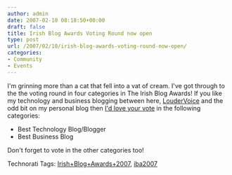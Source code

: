 ```yaml
---
author: admin
date: 2007-02-10 08:18:50+00:00
draft: false
title: Irish Blog Awards Voting Round now open
type: post
url: /2007/02/10/irish-blog-awards-voting-round-now-open/
categories:
- Community
- Events
---
```


I'm grinning more than a cat that fell into a vat of cream. I've got through to the the voting round in four categories in The Irish Blog Awards! If you like my technology and business blogging between here, [LouderVoice](http://blog.loudervoice.com/) and the odd bit on my personal blog then [I'd love your vote](http://www.awards.ie/vote/) in the following categories:




* Best Technology Blog/Blogger 
* Best Business Blog



Don't forget to vote in the other categories too!

Technorati Tags: [Irish+Blog+Awards+2007](http://www.technorati.com/tags/Irish+Blog+Awards+2007), [iba2007](http://www.technorati.com/tags/iba2007)
